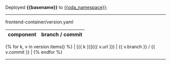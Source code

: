 Deployed **{{basename}}** to [{{oda_namespace}}](https://frontend-staging.obsuks1.unige.ch/mmoda/):

***

frontend-container/version.yaml

| component | branch / commit | 
| :--: | :--: |
{% for k, v in version.items() %}
| [{{ k }}]({{ v.url }}) | {{ v.branch }} / {{ v.commit }} |
{% endfor %}

***